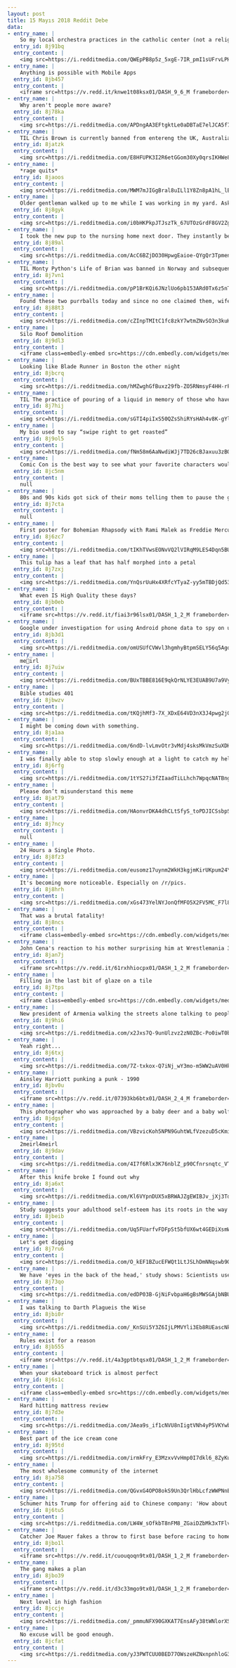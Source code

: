 ```yaml
---
layout: post
title: 15 Mayıs 2018 Reddit Debe
data:
- entry_name: |
    So my local orchestra practices in the catholic center (not a religious organization but they let us have the space for free). Recently the room added a pope cardboard cutout. My stand mate moved the cutout to the window beside the cello’s entrance. I came around the corner and lost my sanity.
  entry_id: 8j91bq
  entry_content: |
    <img src=https://i.redditmedia.com/QWEpPB8p5z_5xgE-7IR_pmI1sUFrvLPHcjO7uZnZHyI.jpg?s=ee943dc0462c3fbdeb6a47a770f45795 frameborder=0>
- entry_name: |
    Anything is possible with Mobile Apps
  entry_id: 8jb457
  entry_content: |
    <iframe src=https://v.redd.it/knwe1t08ksx01/DASH_9_6_M frameborder=0></iframe>
- entry_name: |
    Why aren't people more aware?
  entry_id: 8j78ka
  entry_content: |
    <img src=https://i.redditmedia.com/APDngAA3EFtgktLe0aDBTaE7elJCA5f7-5UI3GR-0Wc.jpg?s=166531bececdd1b99ff0c5ecaea08acc frameborder=0>
- entry_name: |
    TIL Chris Brown is currently banned from entereng the UK, Australia, and New Zealand due to his criminal history.
  entry_id: 8jatzk
  entry_content: |
    <img src=https://i.redditmedia.com/E8HFUPK3I2R6etGGom30Xy0qrsIKHWe8xc7qeu7nXVw.jpg?s=1c065b79f20606cfe05fe9c1efeb6f38 frameborder=0>
- entry_name: |
    *rage quits*
  entry_id: 8jaoos
  entry_content: |
    <img src=https://i.redditmedia.com/MWM7mJIGgBral8uILl1Y8Zn8pA1hL_lEn8ZS0IRgxPQ.gif?fm=jpg&s=d2f4b809b15a4c91c0d104dbfb710cb3 frameborder=0>
- entry_name: |
    Older gentleman walked up to me while I was working in my yard. Asked me if I wanted a free washer and dryer, then handed me this.
  entry_id: 8j8gyk
  entry_content: |
    <img src=https://i.redditmedia.com/i0bHKPkpJTJszTk_67UTOzGrdF8GV2Zg5JtgMO5WU7o.jpg?s=fc393cc68e9ce0ab8afb9bf89af88629 frameborder=0>
- entry_name: |
    I took the new pup to the nursing home next door. They instantly became best friends.
  entry_id: 8j89al
  entry_content: |
    <img src=https://i.redditmedia.com/AcC6BZjDO30HpwgEaioe-QYgQr3Tpmen09sRB65lqw0.jpg?s=eea87a48b22cacd86e0e561be0ade31a frameborder=0>
- entry_name: |
    TIL Monty Python's Life of Brian was banned in Norway and subsequently marketed in Sweden as The film so funny that it was banned in Norway
  entry_id: 8j7vn1
  entry_content: |
    <img src=https://i.redditmedia.com/pP1BrKQi6JNzlUo6pb153ARd0Tx6z5nTiYZaC4vZV0Y.jpg?s=ef76cb097b1dc780c53acd2040fe13a9 frameborder=0>
- entry_name: |
    Found these two purrballs today and since no one claimed them, wife and I will be the new parents :)
  entry_id: 8j88t3
  entry_content: |
    <img src=https://i.redditmedia.com/cZInpTMItC1fc8zkY7wtmZNvSO3n3kuHjwl7gNCha2M.jpg?s=cb87228d00e8e521d5ad412e647a9e8a frameborder=0>
- entry_name: |
    Silo Roof Demolition
  entry_id: 8j9dl3
  entry_content: |
    <iframe class=embedly-embed src=https://cdn.embedly.com/widgets/media.html?src=https%3A%2F%2Fgfycat.com%2Fifr%2FNegligibleShabbyIndochinahogdeer&url=https%3A%2F%2Fgfycat.com%2FNegligibleShabbyIndochinahogdeer&image=https%3A%2F%2Fthumbs.gfycat.com%2FNegligibleShabbyIndochinahogdeer-size_restricted.gif&key=522baf40bd3911e08d854040d3dc5c07&type=text%2Fhtml&schema=gfycat width=600 height=600 scrolling=no frameborder=0 allowfullscreen></iframe>
- entry_name: |
    Looking like Blade Runner in Boston the other night
  entry_id: 8jbcrq
  entry_content: |
    <img src=https://i.redditmedia.com/hMZwghGfBuxz29fb-ZO5RNmsyF4HH-rF16YeqhQcOXs.jpg?s=f69ae4a51038a0e0a20fe2139e4f9cf9 frameborder=0>
- entry_name: |
    TIL The practice of pouring of a liquid in memory of those who have passed on was common in Ancient Egypt, Greece, and Rome. Pouring one out for the homies is a custom over 3,000 years old!
  entry_id: 8j7hij
  entry_content: |
    <img src=https://i.redditmedia.com/sGTI4piIxS50QZsShiRYsHAh4v8K-gYlAV44CYxpke0.jpg?s=8e50b0d8419d31a6fb577acc4869b3d0 frameborder=0>
- entry_name: |
    My bio used to say “swipe right to get roasted”
  entry_id: 8j9ol5
  entry_content: |
    <img src=https://i.redditmedia.com/fNm58m6AaNwdiWJj7TD26cBJaxuu3zBQP6wPuQi7ZEY.jpg?s=82c56ce491651af8dec51eee4ebfa00c frameborder=0>
- entry_name: |
    Comic Con is the best way to see what your favorite characters would look like if they let themselves get out of shape.
  entry_id: 8jc5nm
  entry_content: |
    null
- entry_name: |
    80s and 90s kids got sick of their moms telling them to pause the game, so they grew up, became developers, and invented games that can't be paused.
  entry_id: 8j7cta
  entry_content: |
    null
- entry_name: |
    First poster for Bohemian Rhapsody with Rami Malek as Freddie Mercury
  entry_id: 8j6zc7
  entry_content: |
    <img src=https://i.redditmedia.com/tIKhTVwsEONvVQ2lVIRqM9LES4Dqn5BUD0yunvo0GzM.jpg?s=94bccf9cea9e4a24622a51ee9058d003 frameborder=0>
- entry_name: |
    This tulip has a leaf that has half morphed into a petal
  entry_id: 8j7zxj
  entry_content: |
    <img src=https://i.redditmedia.com/YnQsrUuHx4XRfcYTyaZ-yy5mTBDjQd531BnqSLAbAJk.jpg?s=234815936f632c83f84d25e8afce1c50 frameborder=0>
- entry_name: |
    What even IS High Quality these days?
  entry_id: 8jb0eb
  entry_content: |
    <iframe src=https://v.redd.it/fiai3r96lsx01/DASH_1_2_M frameborder=0></iframe>
- entry_name: |
    Google under investigation for using Android phone data to spy on users
  entry_id: 8jb3d1
  entry_content: |
    <img src=https://i.redditmedia.com/omUSUfCVWvl3hgmhyBtpmSELY56q5AgqyyC9WsA9Llk.jpg?s=e142da3cce39bdf963e36a19b7f887cd frameborder=0>
- entry_name: |
    me🛑irl
  entry_id: 8j7uiw
  entry_content: |
    <img src=https://i.redditmedia.com/BUxTBBE816E9qkQrNLYE3EUAB9U7a9VyRu5WPwMsTDY.jpg?s=e06de2521aec75d280e753b063080f97 frameborder=0>
- entry_name: |
    Bible studies 401
  entry_id: 8jbwzv
  entry_content: |
    <img src=https://i.redditmedia.com/tKQjhMf3-7X_XDxE64VD3nX3J4pwg2jGLCrugRoneZA.jpg?s=86c9a0497cb975e777217b8418a8b488 frameborder=0>
- entry_name: |
    I might be coming down with something.
  entry_id: 8ja1aa
  entry_content: |
    <img src=https://i.redditmedia.com/6ndD-lvLmvOtr3vMdj4sksMkVmzSuXDHO1W4CQridGw.png?s=cf028fc5c3f2a8c8b68cf13545342f4d frameborder=0>
- entry_name: |
    I was finally able to stop slowly enough at a light to catch my helpful co-pilot sleeping on the job
  entry_id: 8j6rfg
  entry_content: |
    <img src=https://i.redditmedia.com/1tYS27i3fZIaadTiLLhch7WpqcNATBngeXxIY-ghKFU.jpg?s=125e4944bd38928ca2cd3d9962374cc0 frameborder=0>
- entry_name: |
    Please don’t misunderstand this meme
  entry_id: 8jat79
  entry_content: |
    <img src=https://i.redditmedia.com/HAonvrDKA4dhCLtSfyS_toPDJICSsbpSnZ_VTR9p7wY.jpg?s=a67555bc797e356b766d251c84347c6a frameborder=0>
- entry_name: |
  entry_id: 8j7ncy
  entry_content: |
    null
- entry_name: |
    24 Hours a Single Photo.
  entry_id: 8j8fz3
  entry_content: |
    <img src=https://i.redditmedia.com/eusomz17uynm2WkH3kgjmKirUKpum24YvQkIRfQ-veA.png?s=845a2e374cc054d60d901f7e895ca592 frameborder=0>
- entry_name: |
    It's becoming more noticeable. Especially on /r/pics.
  entry_id: 8j8hrh
  entry_content: |
    <img src=https://i.redditmedia.com/xGs473YelNYJonQfMFO5X2FV5MC_F7l8O7nJeFREqsU.jpg?s=5a4d087b9951b49bac83d002f78cb408 frameborder=0>
- entry_name: |
    That was a brutal fatality!
  entry_id: 8j8ncs
  entry_content: |
    <iframe class=embedly-embed src=https://cdn.embedly.com/widgets/media.html?src=https%3A%2F%2Fgfycat.com%2Fifr%2FZealousFluffyCoral&url=https%3A%2F%2Fgfycat.com%2FZealousFluffyCoral&image=https%3A%2F%2Fthumbs.gfycat.com%2FZealousFluffyCoral-size_restricted.gif&key=2aa3c4d5f3de4f5b9120b660ad850dc9&type=text%2Fhtml&schema=gfycat width=400 height=222 scrolling=no frameborder=0 allowfullscreen></iframe>
- entry_name: |
    John Cena's reaction to his mother surprising him at Wrestlemania 33
  entry_id: 8jan7j
  entry_content: |
    <iframe src=https://v.redd.it/61rxhhiocpx01/DASH_1_2_M frameborder=0></iframe>
- entry_name: |
    Filling in the last bit of glaze on a tile
  entry_id: 8j7tps
  entry_content: |
    <iframe class=embedly-embed src=https://cdn.embedly.com/widgets/media.html?src=https%3A%2F%2Fgfycat.com%2Fifr%2FAccuratePhonyClam&url=https%3A%2F%2Fgfycat.com%2FAccuratePhonyClam&image=https%3A%2F%2Fthumbs.gfycat.com%2FAccuratePhonyClam-size_restricted.gif&key=2aa3c4d5f3de4f5b9120b660ad850dc9&type=text%2Fhtml&schema=gfycat width=600 height=600 scrolling=no frameborder=0 allowfullscreen></iframe>
- entry_name: |
    New president of Armenia walking the streets alone talking to people. It’s a great time in Armenia right now.
  entry_id: 8j9hi6
  entry_content: |
    <img src=https://i.redditmedia.com/x2Jxs7Q-9unUlzvz2zN0ZBc-Po0iwT0bcY1XhSmkrHQ.jpg?s=800c922cd66c75356c0f3a7814912459 frameborder=0>
- entry_name: |
    Yeah right...
  entry_id: 8j6txj
  entry_content: |
    <img src=https://i.redditmedia.com/7Z-txkox-Q7iNj_wY3mo-m5WW2uAV0HkbaOhzauzy_k.png?s=42914403149289260c7b7f94fc8f2e2a frameborder=0>
- entry_name: |
    Ainsley Harriott punking a punk - 1990
  entry_id: 8jbv0u
  entry_content: |
    <iframe src=https://v.redd.it/07393kb6btx01/DASH_2_4_M frameborder=0></iframe>
- entry_name: |
    This photographer who was approached by a baby deer and a baby wolf
  entry_id: 8jdgsf
  entry_content: |
    <img src=https://i.redditmedia.com/VBzvicKoh5NPN9GuhtWLfVzezuD5cKmi3VV2ZkWVLHQ.jpg?s=067082d71dd73cd6199d6c9ad79b413a frameborder=0>
- entry_name: |
    2meirl4meirl
  entry_id: 8j9dav
  entry_content: |
    <img src=https://i.redditmedia.com/4I7f6Rlx3K76nblZ_p90Cfnrsnqtc_VTnTnQm6D-Oyo.jpg?s=6edcc60edcc4c7b47e483ce8e52adecd frameborder=0>
- entry_name: |
    After this knife broke I found out why
  entry_id: 8ja6xt
  entry_content: |
    <img src=https://i.redditmedia.com/Kl6VYpnDUX5xBRWAJZgEWIBJv_jXj3TddiGy6odVk4E.jpg?s=a1bcb9bf8f783ffb8066c6593bdfdf8c frameborder=0>
- entry_name: |
    Study suggests your adulthood self-esteem has its roots in the way you were raised as a child - The higher the quality of home environment when aged between 0 and 6 years (warm and responsive parenting; cognitive stimulation; and safe), the higher their self-esteem many years later in adulthood.
  entry_id: 8jbeib
  entry_content: |
    <img src=https://i.redditmedia.com/Uq5FUarfvFDFpSt5bfUX6wt4GEDiXsmWtA7xE49_oPk.jpg?s=f0eb271ebaa3507fb93c5e86d23e8352 frameborder=0>
- entry_name: |
    Let's get digging
  entry_id: 8j7ru6
  entry_content: |
    <img src=https://i.redditmedia.com/O_kEF1BZucEFWQt1LtJSLhDmNNqswb9OHYGfEapbhZ0.jpg?s=18787dce4ad4e3b72ab631e2bd4fc77e frameborder=0>
- entry_name: |
    We have 'eyes in the back of the head,' study shows: Scientists used a visual search experiment to prove humans have the ability to perceive things beyond the limits of the visual field. Our brain constructs a 360° world even though visually we are usually only aware of the area in front of us.
  entry_id: 8j73qo
  entry_content: |
    <img src=https://i.redditmedia.com/edDP03B-GjNiFvbpaH6gBsMWSGAjbNBU_RChxiafrws.jpg?s=559eca8422eee81360a1c7249c4edb24 frameborder=0>
- entry_name: |
    I was talking to Darth Plagueis the Wise
  entry_id: 8jbi0r
  entry_content: |
    <img src=https://i.redditmedia.com/_KnSUi5Y3Z6IjLPMVYli3Eb8RUEascNkTLHpoSNtr68.jpg?s=193bf3abaca566b58c5476b121407b4c frameborder=0>
- entry_name: |
    Rules exist for a reason
  entry_id: 8jb555
  entry_content: |
    <iframe src=https://v.redd.it/4a3gptbtqsx01/DASH_1_2_M frameborder=0></iframe>
- entry_name: |
    When your skateboard trick is almost perfect
  entry_id: 8j6s1c
  entry_content: |
    <iframe class=embedly-embed src=https://cdn.embedly.com/widgets/media.html?src=https%3A%2F%2Fgfycat.com%2Fifr%2FSingleWeirdBandicoot&url=https%3A%2F%2Fgfycat.com%2Fsingleweirdbandicoot&image=https%3A%2F%2Fthumbs.gfycat.com%2FSingleWeirdBandicoot-size_restricted.gif&key=2aa3c4d5f3de4f5b9120b660ad850dc9&type=text%2Fhtml&schema=gfycat width=600 height=338 scrolling=no frameborder=0 allowfullscreen></iframe>
- entry_name: |
    Hard hitting mattress review
  entry_id: 8j7d3e
  entry_content: |
    <img src=https://i.redditmedia.com/JAea9s_if1cNVU8nIigtVNh4yP5VKYwbY2u3nUVkJ7M.jpg?s=96d45ac6f3982de7d754963ccce290a6 frameborder=0>
- entry_name: |
    Best part of the ice cream cone
  entry_id: 8j95td
  entry_content: |
    <img src=https://i.redditmedia.com/irmkFry_E3MzxvVvHmp0I7dkl6_8ZyKuHOYUx1QlPe8.jpg?s=19516fd362f4b1bc4f20588fedc33afb frameborder=0>
- entry_name: |
    The most wholesome community of the internet
  entry_id: 8ja758
  entry_content: |
    <img src=https://i.redditmedia.com/QGvxG4OPO8okS9Un3QrlHbLcfzWWPNnExf-6M2TFpiQ.jpg?s=021a1a58aac90d7a5df14d6260aa4881 frameborder=0>
- entry_name: |
    Schumer hits Trump for offering aid to Chinese company: 'How about helping American companies?'
  entry_id: 8j6tu5
  entry_content: |
    <img src=https://i.redditmedia.com/LW4W_sOfkbT8nFM8_ZGaiDZbMk3xTFlvqfV9OPx7RVY.jpg?s=b7060cf8095c5e24f6cf6b7f4a95a4d9 frameborder=0>
- entry_name: |
    Catcher Joe Mauer fakes a throw to first base before racing to home plate to tag out Brett Gardner
  entry_id: 8jbo1l
  entry_content: |
    <iframe src=https://v.redd.it/cuouqoqn9tx01/DASH_1_2_M frameborder=0></iframe>
- entry_name: |
    The gang makes a plan
  entry_id: 8jbo39
  entry_content: |
    <iframe src=https://v.redd.it/d3c33mgo9tx01/DASH_1_2_M frameborder=0></iframe>
- entry_name: |
    Next level in high fashion
  entry_id: 8jccje
  entry_content: |
    <img src=https://i.redditmedia.com/_pmmuNFX90GXKAT7EnsAFy38tWNlorXSneTLrV69wqI.jpg?s=a5a4190ce99efd94d14bb00767af6e26 frameborder=0>
- entry_name: |
    No excuse will be good enough.
  entry_id: 8jcfat
  entry_content: |
    <img src=https://i.redditmedia.com/yJ3PWTCUU0BED77OWszeHZNxnpnhloG3P-XCQD1xrUw.png?s=9e9c74b7da8ef0f71cb132f19bb7c281 frameborder=0>
---
```

